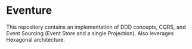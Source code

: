# Eventure
This repository contains an implementation of DDD concepts, CQRS, and Event Sourcing (Event Store and a single Projection). Also leverages Hexagonal architecture.

